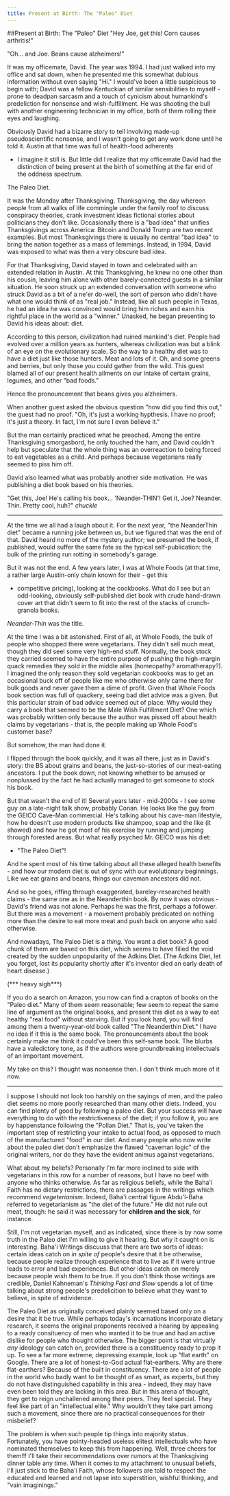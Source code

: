 ```yaml
---
title: Present at Birth: The "Paleo" Diet
---
```


##Present at Birth: The "Paleo" Diet
"Hey Joe, get this! Corn causes arthritis!"

"Oh... and Joe. Beans cause alzheimers!"

It was my officemate, David. The year was 1994. I had just walked into
my office and sat down, when he presented me this somewhat dubious
information without even saying "Hi." I would've been a little
suspicious to begin with; David was a fellow Kentuckian of similar
sensibilities to myself - prone to deadpan sarcasm and a touch of
cynicism about humankind's predeliction for nonsense and
wish-fulfillment. He was shooting the bull with another engineering
technician in my office, both of them rolling their eyes and laughing.

Obviously David had a bizarre story to tell involving made-up
pseudoscientific nonsense, and I wasn't going to get any work done
until he told it. Austin at that time was full of health-food adherents
- I imagine it still is. But little did I realize that my officemate
David had the distinction of being present at the birth of something
at the far end of the oddness spectrum.

The Paleo Diet.

It was the Monday after Thanksgiving. Thanksgiving, the day whereon
people from all walks of life commingle under the family roof to
discuss conspiracy theories, crank investment ideas fictional stories
about politicians they don't like. Occasionally there is a "bad idea"
that unifies Thanksgivings across America: Bitcoin and Donald Trump
are two recent examples. But most Thanksgivings there is usually no
central "bad idea" to bring the nation together as a mass of
lemmings. Instead, in 1994, David was exposed to what was then a very
obscure bad idea.

For that Thanksgiving, David stayed in town and celebrated with an
extended relation in Austin. At this Thanksgiving, he knew no one
other than his cousin, leaving him alone with other barely-connected
guests in a similar situation. He soon struck up an extended
conversation with someone who struck David as a bit of a ne'er
do-well, the sort of person who didn't have what one would think of as
"real job." Instead, like all such people in Texas, he had an idea he
was convinced would bring him riches and earn his rightful place in
the world as a "winner." Unasked, he began presenting to David his
ideas about: diet.

According to this person, civilization had ruined mankind's
diet. People had evolved over a million years as hunters, whereas
civilization was but a blink of an eye on the evolutionary scale. So
the way to a healthy diet was to have a diet just like those
hunters. Meat and lots of it. Oh, and some greens and berries, but
only those you could gather from the wild.  This guest blamed all of
our present health ailments on our intake of certain grains, legumes,
and other "bad foods."

Hence the pronouncement that beans gives you alzheimers.

When another guest asked the obvious question "how did you find this
out," the guest had no proof. "Oh, it's just a working hypthesis. I
have no proof; it's just a theory. In fact, I'm not sure I even
believe it."

But the man certainly practiced what he preached. Among the entire
Thanksgiving smorgasbord, he only touched the ham, and David couldn't
help but speculate that the whole thing was an overreaction to being
forced to eat vegetables as a child. And perhaps because vegetarians
really seemed to piss him off.

David also learned what was probably another side motivation. He was
publishing a diet book based on his theories.

"Get this, Joe! He's calling his book... 'Neander-THIN'! Get it, Joe?
Neander. Thin. Pretty cool, huh?" *chuckle*

-----------------------------

At the time we all had a laugh about it. For the next year, "the
NeanderThin diet" became a running joke between us, but we figured
that was the end of that. David heard no more of the mystery author;
we presumed the book, if published, would suffer the same fate as the
typical self-publication: the bulk of the printing run rotting in somebody's
garage.

But it was not the end. A few years later, I was at Whole Foods (at
that time, a rather large Austin-only chain known for their - get this
- competitive pricing), looking at the cookbooks. What do I see but an
odd-looking, obviously self-published diet book with crude
hand-drawn cover art that didn't seem to fit into the rest of the
stacks of crunch-granola books.

_Neander-Thin_ was the title.

At the time I was a bit astonished. First of all, at Whole Foods, the
bulk of people who shopped there were vegetarians. They didn't sell
much meat, though they did seel some very high-end stuff. Normally,
the book stock they carried seemed to have the entire purpose of
pushing the high-margin quack remedies they sold in the middle ailes
(homeopathy? aromatherapy?). I imagined the only reason they sold
vegetarian cookbooks was to get an occasional buck off of people like
me who otherwise only came there for bulk goods and never gave them a
dime of profit. Given that Whole Foods book section was full of
quackery, seeing bad diet advice was a given. But this particular
strain of bad advice seemed out of place. Why would they carry a book
that seemed to be the Male Wish Fulfillment Diet? One which was probably
written only because the author was pissed off about health claims by
vegetarians - that is, the people making up Whole Food's customer base?

But somehow, the man had done it.

I flipped through the book quickly, and it was all there, just as in
David's story: the BS about grains and beans, the just-so-stories of
our meat-eating ancestors. I put the book down, not knowing whether to
be amused or nonplussed by the fact he had actually managed to get
someone to stock his book.

But that wasn't the end of it! Several years later - mid-2000s - I see some
guy on a late-night talk show, probably Conan. He looks like the guy
from the GEICO Cave-Man commercial. He's talking about his cave-man
lifestyle, how he doesn't use modern products like shampoo, soap and
the like (it showed) and how he got most of his exercise by running
and jumping through forested areas. But what really psyched Mr. GEICO
was his diet:

- "The Paleo Diet"!

And he spent most of his time talking about all these alleged health
benefits - and how our modern diet is out of sync with our
evolutionary beginnings.  Like we eat grains and beans, things our
caveman ancestors did not.

And so he goes, riffing through exaggerated, bareley-researched health
claims - the same one as in the Neanderthin book. By now it was
obvious - David's friend was not alone. Perhaps he was the first,
perhaps a follower. But there was a movement - a movement probably
predicated on nothing more than the desire to eat more meat and push
back on anyone who said otherwise.

And nowadays, The Paleo Diet is a _thing_. You want a diet book? A
good chunk of them are based on this diet, which seems to have filled
the void created by the sudden unpopularity of the Adkins Diet. (The
Adkins Diet, let you forget, lost its popularity shortly after it's
inventor died an early death of heart disease.)

(*** heavy sigh***)

If you do a search on Amazon, you now can find a crapton of books on
the "Paleo diet." Many of them seem reasonable; few seem to repeat the
same line of argument as the original books, and present this diet as a
way to eat healthy "real food" without starving. But if you look hard,
you will find among them a twenty-year-old book called "The
Neanderthin Diet." I have no idea if it this is the same book. The
pronouncements about the book certainly make me think it could've been
this self-same book. The blurbs have a valedictory tone, as if the
authors were groundbreaking intellectuals of an important movement.

My take on this? I thought was nonsense then. I don't think much more
of it now.

-------------------------------

I suppose I should not look too harshly on the sayings of men, and the
paleo diet seems no more poorly researched than many other
diets. Indeed, you can find plenty of good by following a paleo
diet. But your success will have everything to do with the
restrictiveness of the diet; if you follow it, you are by happenstance
following the "Pollan Diet." That is, you've taken the important step
of restricting your intake to actual food, as opposed to much of the
manufactured "food" in our diet. And many people who now write about the
paleo diet don't emphasize the flawed "caveman logic" of the original
writers, nor do they have the evident animus against vegetarians.

What about my beliefs? Personally I'm far more inclined to side with
vegetarians in this row for a number of reasons, but I have no beef
with anyone who thinks otherwise. As far as religious beliefs, while
the Baha'i Faith has no dietary restrictions, there are passages in
the writings which recommend _vegeterianism_. Indeed, Baha'i central
figure Abdu'l-Baha referred to vegetarianism as "the diet of the
future." He did not rule out meat, though: he said it was necessary
for **children and the sick**, for instance.

Still, I'm not vegetarian myself, and as indicated, since there is by
now some truth in the Paleo diet I'm willing to give it hearing. But
why it caught on is interesting. Baha'i Writings discuuss that there
are two sorts of ideas: certain ideas catch on _in spite of_ people's
desire that it be otherwise, because people realize through experience
that to live as if it were untrue leads to error and bad
experiences. But other ideas catch on merely because people wish them to
be true. If you don't think those writings are credible, Daniel
Kahneman's _Thinking Fast and Slow_ spends a lot of time talking about
strong people's predelicition to believe what they want to believe, in
spite of edividence.

The Paleo Diet as originally conceived plainly seemed based only on a
desire that it be true. While perhaps today's incarnations incorporate
dietary research, it seems the original proponents received a hearing
by appealing to a ready consituency of men who wanted it to be true
and had an active dislike for people who thought otherwise. The bigger
point is that virtually _any_ ideology can catch on, provided there is
a constituency ready to prop it up. To see a far more extreme,
depressing example, look up "flat earth" on Google. There are a lot of
honest-to-God actual flat-earthers. Why are there flat-earthers?
Because of the built in constituency. There are a lot of people in the
world who badly want to be thought of as smart, as experts, but they
do not have distinguished capability in this area - indeed, they may
have even been told they are lacking in this area. But in this arena
of thought, they get to reign unchallened among their peers. They feel
special. They feel like part of an "intellectual elite." Why wouldn't
they take part among such a movement, since there are no practical
consequences for their misbelief?

The problem is when such people tip things into majority
status. Fortunately, you have pointy-headed useless elitest
intellectuals who have nominated themselves to keep this from
happening. Well, three cheers for them!!! I'll take their
recommendations over rumors at the Thanksgiving dinner table any
time. When it comes to my attachment to unusual beliefs, I'll just
stick to the Baha'i Faith, whose followers are told to respect the
educated and learned and not lapse into superstition, wishful
thinking, and "vain imaginings."
